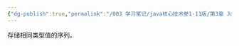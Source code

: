 ```yaml
---
{"dg-publish":true,"permalink":"/003 学习笔记/java核心技术卷1-11版/第3章 Java的基本程序设计结构/3.10 数组/3.10 数组/","dgPassFrontmatter":true,"created":"2024-04-18T15:57:47.360+08:00","updated":"2024-06-01T10:44:44.463+08:00"}
---
```


 存储相同类型值的序列。